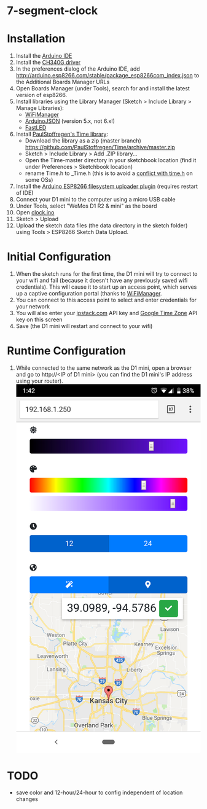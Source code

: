 # 7-segment-clock

# Installation
1. Install the [Arduino IDE](https://www.arduino.cc/en/Main/Software)
1. Install the [CH340G driver](https://wiki.wemos.cc/tutorials:get_started:get_started_in_arduino)
1. In the preferences dialog of the Arduino IDE, add http://arduino.esp8266.com/stable/package_esp8266com_index.json to the Additional Boards Manager URLs
1. Open Boards Manager (under Tools), search for and install the latest version of esp8266.
1. Install libraries using the Library Manager (Sketch > Include Library > Manage Libraries):
    - [WiFiManager](https://github.com/tzapu/WiFiManager)
    - [ArduinoJSON](https://arduinojson.org) (version 5.x, not 6.x!)
    - [FastLED](https://github.com/FastLED/FastLED)
1. Install [PaulStoffregen's Time library](https://github.com/PaulStoffregen/Time):
    - Download the library as a zip (master branch) https://github.com/PaulStoffregen/Time/archive/master.zip
    - Sketch > Include Library > Add .ZIP library...
    - Open the Time-master directory in your sketchbook location (find it under Preferences > Sketchbook location)
    - rename Time.h to \_Time.h (this is to avoid a [conflict with time.h](https://github.com/mikalhart/IridiumSBD/issues/16) on some OSs)
1. Install the [Arduino ESP8266 filesystem uploader plugin](https://github.com/esp8266/arduino-esp8266fs-plugin) (requires restart of IDE)
1. Connect your D1 mini to the computer using a micro USB cable
1. Under Tools, select "WeMos D1 R2 & mini" as the board
1. Open [clock.ino](clock.ino)
1. Sketch > Upload
1. Upload the sketch data files (the data directory in the sketch folder) using Tools > ESP8266 Sketch Data Upload.

# Initial Configuration
1. When the sketch runs for the first time, the D1 mini will try to connect to your wifi and fail (because it doesn't have any previously saved wifi credentials). This will cause it to start up an access point, which serves up a captive configuration portal (thanks to [WiFiManager](https://github.com/tzapu/WiFiManager).
1. You can connect to this access point to select and enter credentials for your network
1. You will also enter your [ipstack.com](https://ipstack.com/) API key and [Google Time Zone](https://developers.google.com/maps/documentation/timezone/get-api-key) API key on this screen
1. Save (the D1 mini will restart and connect to your wifi)

# Runtime Configuration
1. While connected to the same network as the D1 mini, open a browser and go to http://\<IP of D1 mini> (you can find the D1 mini's IP address using your router).
![web UI](web.png)

# TODO
* save color and 12-hour/24-hour to config independent of location changes
